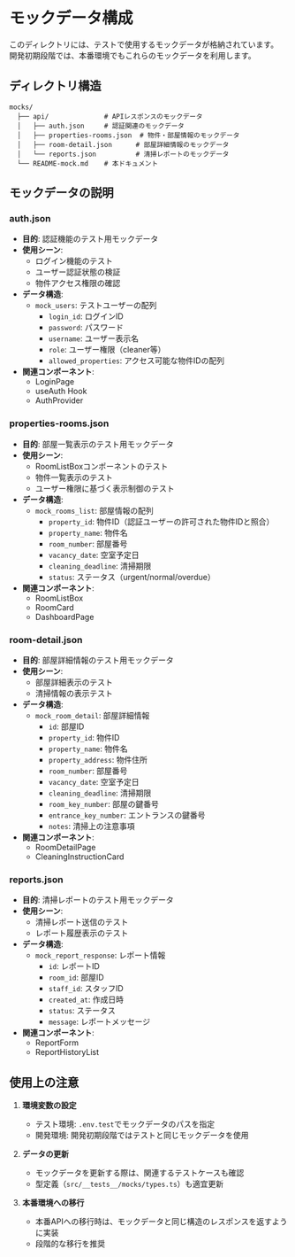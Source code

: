 # モックデータ構成

このディレクトリには、テストで使用するモックデータが格納されています。
開発初期段階では、本番環境でもこれらのモックデータを利用します。

## ディレクトリ構造

```
mocks/
  ├── api/              # APIレスポンスのモックデータ
  │   ├── auth.json     # 認証関連のモックデータ
  │   ├── properties-rooms.json  # 物件・部屋情報のモックデータ
  │   ├── room-detail.json      # 部屋詳細情報のモックデータ
  │   └── reports.json          # 清掃レポートのモックデータ
  └── README-mock.md    # 本ドキュメント
```

## モックデータの説明

### auth.json
- **目的**: 認証機能のテスト用モックデータ
- **使用シーン**:
  - ログイン機能のテスト
  - ユーザー認証状態の検証
  - 物件アクセス権限の確認
- **データ構造**:
  - `mock_users`: テストユーザーの配列
    - `login_id`: ログインID
    - `password`: パスワード
    - `username`: ユーザー表示名
    - `role`: ユーザー権限（cleaner等）
    - `allowed_properties`: アクセス可能な物件IDの配列
- **関連コンポーネント**:
  - LoginPage
  - useAuth Hook
  - AuthProvider

### properties-rooms.json
- **目的**: 部屋一覧表示のテスト用モックデータ
- **使用シーン**:
  - RoomListBoxコンポーネントのテスト
  - 物件一覧表示のテスト
  - ユーザー権限に基づく表示制御のテスト
- **データ構造**:
  - `mock_rooms_list`: 部屋情報の配列
    - `property_id`: 物件ID（認証ユーザーの許可された物件IDと照合）
    - `property_name`: 物件名
    - `room_number`: 部屋番号
    - `vacancy_date`: 空室予定日
    - `cleaning_deadline`: 清掃期限
    - `status`: ステータス（urgent/normal/overdue）
- **関連コンポーネント**:
  - RoomListBox
  - RoomCard
  - DashboardPage

### room-detail.json
- **目的**: 部屋詳細情報のテスト用モックデータ
- **使用シーン**:
  - 部屋詳細表示のテスト
  - 清掃情報の表示テスト
- **データ構造**:
  - `mock_room_detail`: 部屋詳細情報
    - `id`: 部屋ID
    - `property_id`: 物件ID
    - `property_name`: 物件名
    - `property_address`: 物件住所
    - `room_number`: 部屋番号
    - `vacancy_date`: 空室予定日
    - `cleaning_deadline`: 清掃期限
    - `room_key_number`: 部屋の鍵番号
    - `entrance_key_number`: エントランスの鍵番号
    - `notes`: 清掃上の注意事項
- **関連コンポーネント**:
  - RoomDetailPage
  - CleaningInstructionCard

### reports.json
- **目的**: 清掃レポートのテスト用モックデータ
- **使用シーン**:
  - 清掃レポート送信のテスト
  - レポート履歴表示のテスト
- **データ構造**:
  - `mock_report_response`: レポート情報
    - `id`: レポートID
    - `room_id`: 部屋ID
    - `staff_id`: スタッフID
    - `created_at`: 作成日時
    - `status`: ステータス
    - `message`: レポートメッセージ
- **関連コンポーネント**:
  - ReportForm
  - ReportHistoryList

## 使用上の注意

1. **環境変数の設定**
   - テスト環境: `.env.test`でモックデータのパスを指定
   - 開発環境: 開発初期段階ではテストと同じモックデータを使用

2. **データの更新**
   - モックデータを更新する際は、関連するテストケースも確認
   - 型定義（`src/__tests__/mocks/types.ts`）も適宜更新

3. **本番環境への移行**
   - 本番APIへの移行時は、モックデータと同じ構造のレスポンスを返すように実装
   - 段階的な移行を推奨 